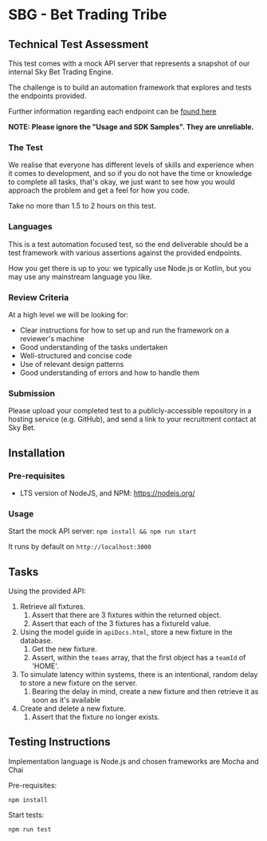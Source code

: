 # SBG - Bet Trading Tribe
## Technical Test Assessment

This test comes with a mock API server that represents a snapshot of our internal Sky Bet Trading Engine.

The challenge is to build an automation framework that explores and tests the endpoints provided.

Further information regarding each endpoint can be [found here](./apiDocs.html)

**NOTE: Please ignore the "Usage and SDK Samples". They are unreliable.**

### The Test

We realise that everyone has different levels of skills and experience when it comes to development, 
and so if you do not have the time or knowledge to complete all tasks, that's okay, 
we just want to see how you would approach the problem and get a feel for how you code.

Take no more than 1.5 to 2 hours on this test.

### Languages
This is a test automation focused test, so the end deliverable should be a test framework with various assertions 
against the provided endpoints. 

How you get there is up to you: we typically use Node.js or Kotlin, but you may use any mainstream language you like.

### Review Criteria
At a high level we will be looking for:

* Clear instructions for how to set up and run the framework on a reviewer's machine
* Good understanding of the tasks undertaken
* Well-structured and concise code
* Use of relevant design patterns
* Good understanding of errors and how to handle them

### Submission
Please upload your completed test to a publicly-accessible repository in a hosting service (e.g. GitHub), 
and send a link to your recruitment contact at Sky Bet.

## Installation
### Pre-requisites
* LTS version of NodeJS, and NPM: https://nodejs.org/

### Usage
Start the mock API server:
`npm install && npm run start`

It runs by default on `http://localhost:3000`

## Tasks

Using the provided API:

1. Retrieve all fixtures.
    1. Assert that there are 3 fixtures within the returned object.
    1. Assert that each of the 3 fixtures has a fixtureId value.
1. Using the model guide in `apiDocs.html`, store a new fixture in the database.
    1. Get the new fixture.
    1. Assert, within the `teams` array, that the first object has a `teamId` of 'HOME'.
1. To simulate latency within systems, there is an intentional, random delay to store a new fixture on the server. 
    1. Bearing the delay in mind, create a new fixture and then retrieve it as soon as it's available
1. Create and delete a new fixture.
    1. Assert that the fixture no longer exists.

## Testing Instructions

Implementation language is Node.js and chosen frameworks are Mocha and Chai   

Pre-requisites:

`npm install`

Start tests:

`npm run test`

